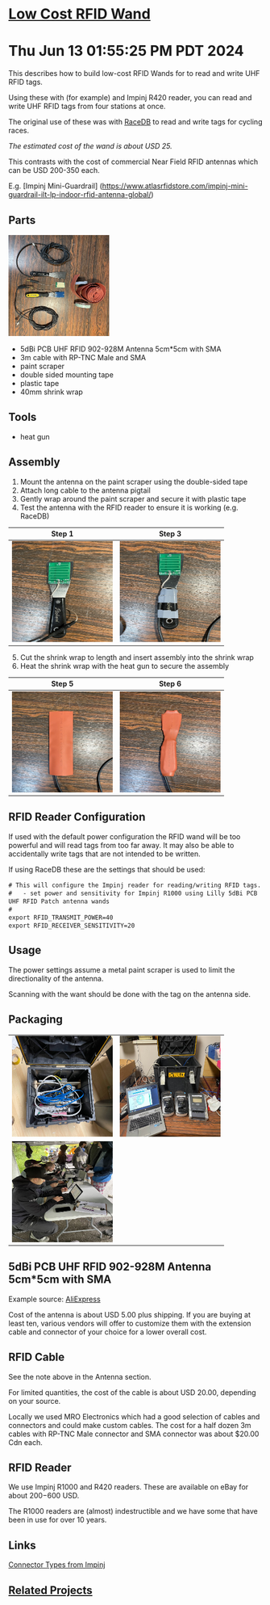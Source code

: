 # [Low Cost RFID Wand](https://github.com/stuartlynne/rfid_wand)
# Thu Jun 13 01:55:25 PM PDT 2024

This describes how to build low-cost RFID Wands for to read and write UHF RFID tags.

Using these with (for example) and Impinj R420 reader, you can read and write UHF RFID tags from four stations at once.

The original use of these was with [RaceDB](https://github.com/esitarski/RaceDB) to read and write tags for cycling races.

*The estimated cost of the wand is about USD 25.*

This contrasts with the cost of commercial Near Field RFID antennas which can be USD 200-350 each.

E.g. [Impinj Mini-Guardrail] (https://www.atlasrfidstore.com/impinj-mini-guardrail-ilt-lp-indoor-rfid-antenna-global/)


## Parts

<img src=imgs/parts-overview.jpg width=200 height=200>

- 5dBi PCB UHF RFID 902-928M Antenna 5cm*5cm with SMA
- 3m cable with RP-TNC Male and SMA
- paint scraper
- double sided mounting tape
- plastic tape
- 40mm shrink wrap


## Tools
- heat gun

## Assembly

1. Mount the antenna on the paint scraper using the double-sided tape
2. Attach long cable to the antenna pigtail
3. Gently wrap around the paint scraper and secure it with plastic tape
4. Test the antenna with the RFID reader to ensure it is working (e.g. RaceDB)


| Step 1 | Step 3 |
| -- | -- |
|<img src=imgs/mount1.jpg width=200 height=200>|<img src=imgs/mount2.jpg width=200 height=200>|


5. Cut the shrink wrap to length and insert assembly into the shrink wrap
6. Heat the shrink wrap with the heat gun to secure the assembly

| Step 5 | Step 6 |
| -- | -- |
|<img src=imgs/shrink1.jpg width=200 height=200>|<img src=imgs/shrink2.jpg width=200 height=200>|



## RFID Reader Configuration

If used with the default power configuration the RFID wand will be too powerful and will read tags from too far away.
It may also be able to accidentally write tags that are not intended to be written.

If using RaceDB these are the settings that should be used:

```
# This will configure the Impinj reader for reading/writing RFID tags. 
#   - set power and sensitivity for Impinj R1000 using Lilly 5dBi PCB UHF RFID Patch antenna wands
#
export RFID_TRANSMIT_POWER=40
export RFID_RECEIVER_SENSITIVITY=20
```

## Usage

The power settings assume a metal paint scraper is used to limit the directionality of the antenna.  

Scanning with the want should be done with the tag on the antenna side.

## Packaging

| | |
| -- | -- |
| <img src=imgs/case1.jpg width=200 height=200>|<img src=imgs/case2.jpg width=200 height=200>|
| <img src=imgs/use1.jpg  width=200 height=200> |


## 5dBi PCB UHF RFID 902-928M Antenna 5cm*5cm with SMA 

Example source: [AliExpress](https://www.aliexpress.com/item/4001021595653.html)

Cost of the antenna is about USD 5.00 plus shipping. If you are buying at least ten, various vendors will
offer to customize them with the extension cable and connector of your choice for a lower overall cost.

## RFID Cable

See the note above in the Antenna section. 

For limited quantities, the cost of the cable is about USD 20.00, depending on your source.

Locally we used MRO Electronics which had a good selection of cables and connectors and could make custom cables. The cost for a half
dozen 3m cables with RP-TNC Male connector and SMA connector was about $20.00 Cdn each.

## RFID Reader

We use Impinj R1000 and R420 readers.  These are available on eBay for about $200-$600 USD.

The R1000 readers are (almost) indestructible and we have some that have been in use for over 10 years.


## Links

[Connector Types from Impinj](https://support.impinj.com/hc/en-us/articles/202756398-RF-Connector-Types)

## [Related Projects](related.md)




